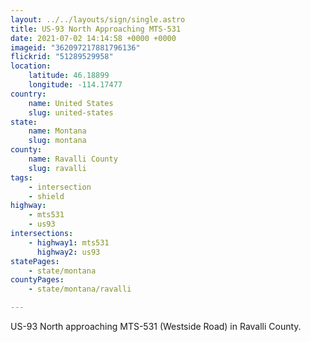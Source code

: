 ```yaml
---
layout: ../../layouts/sign/single.astro
title: US-93 North Approaching MTS-531
date: 2021-07-02 14:14:58 +0000 +0000
imageid: "362097217881796136"
flickrid: "51289529958"
location:
    latitude: 46.18899
    longitude: -114.17477
country:
    name: United States
    slug: united-states
state:
    name: Montana
    slug: montana
county:
    name: Ravalli County
    slug: ravalli
tags:
    - intersection
    - shield
highway:
    - mts531
    - us93
intersections:
    - highway1: mts531
      highway2: us93
statePages:
    - state/montana
countyPages:
    - state/montana/ravalli

---
```

US-93 North approaching MTS-531 (Westside Road) in Ravalli County.